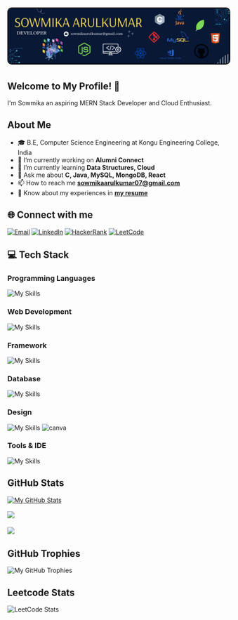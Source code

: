 <h1 align="center">
  <img src="https://github.com/Sowmika-Arul/Sowmika-Arul/blob/main/github.png" alt="Sowmika" style="border-radius: 10px; border: 2px solid #000;"  />
</h1>

## Welcome to My Profile! 👋 

 I'm Sowmika an aspiring MERN Stack Developer and Cloud Enthusiast.
 
## About Me
  - 🎓 B.E, Computer Science Engineering at Kongu Engineering College, India
  - 🔭 I’m currently working on <b>Alumni Connect</b>
  - 🌱 I’m currently learning <b>Data Structures, Cloud</b>
  - 💬 Ask me about <b>C, Java, MySQL, MongoDB, React</b>
  - 📫 How to reach me **sowmikaarulkumar07@gmail.com**
  - 📄 Know about my experiences in [**my resume**](https://drive.google.com/file/d/1idxd0KKp6yAov8BTBDscMEpbGCrnOp1W/view?usp=sharing)

## 🌐 Connect with me
  
[![Email](https://img.shields.io/badge/Email-Me-informational?style=for-the-badge&logo=protonmail&logoColor=white)](mailto:sowmikaarulkumar@gmail.com)
[![LinkedIn](https://img.shields.io/badge/LinkedIn-Profile-informational?style=for-the-badge&logo=linkedin&logoColor=white)](https://www.linkedin.com/in/sowmika-arulkumar)
[![HackerRank](https://img.shields.io/badge/HackerRank-Profile-success?style=for-the-badge&logo=hackerrank&logoColor=2EC866)](https://www.hackerrank.com/profile/sowmikaa_22cse)
[![LeetCode](https://img.shields.io/badge/LeetCode-Profile-yellow?style=for-the-badge&logo=leetcode&logoColor=FFA116)](https://leetcode.com/u/Sowmika_1104/)


  ## 💻 Tech Stack

<h3 align="left">Programming Languages </h3>

![My Skills](https://skillicons.dev/icons?i=c,java,python)

<h3 align="left">Web Development</h3>

![My Skills](https://skillicons.dev/icons?i=html,css,js,react,nodejs)

<h3 align="left">Framework</h3>

![My Skills](https://skillicons.dev/icons?,express,tailwind,bootstrap,i=spring,flask)

<h3 align="left">Database</h3>

![My Skills](https://skillicons.dev/icons?i=mysql,mongodb,postgres)

<h3 align="left">Design</h3>

![My Skills](https://skillicons.dev/icons?i=figma) <img src="https://oregoncoast.edu/wp-content/uploads/2024/02/canva-logo.png" alt="canva" width="50" height="50" >

<h3 align="left">Tools & IDE</h3>

![My Skills](https://skillicons.dev/icons?i=git,github,vscode,postman,firebase)


  ## GitHub Stats
[![My GitHub Stats](https://denvercoder1-github-readme-stats.vercel.app/api?username=Sowmika-Arul&show_icons=true&count_private=true&theme=radical)](https://github.com/Sowmika-Arul)
<br>
<br>
![](https://github-readme-streak-stats.herokuapp.com/?user=Sowmika-Arul&theme=gotham&hide_border=false)
<br>
<br>
![](https://github-readme-stats.vercel.app/api/top-langs/?username=Sowmika-Arul&theme=gotham&hide_border=false&include_all_commits=true&count_private=true&layout=compact)

## GitHub Trophies
![My GitHub Trophies](https://github-profile-trophy.vercel.app/?username=Sowmika-Arul&theme=radical&no-frame=true&no-bg=true&margin-w=1)

## Leetcode Stats
![LeetCode Stats](https://leetcard.jacoblin.cool/Sowmika_1104?theme=dark&font=Marcellus&ext=heatmap)
